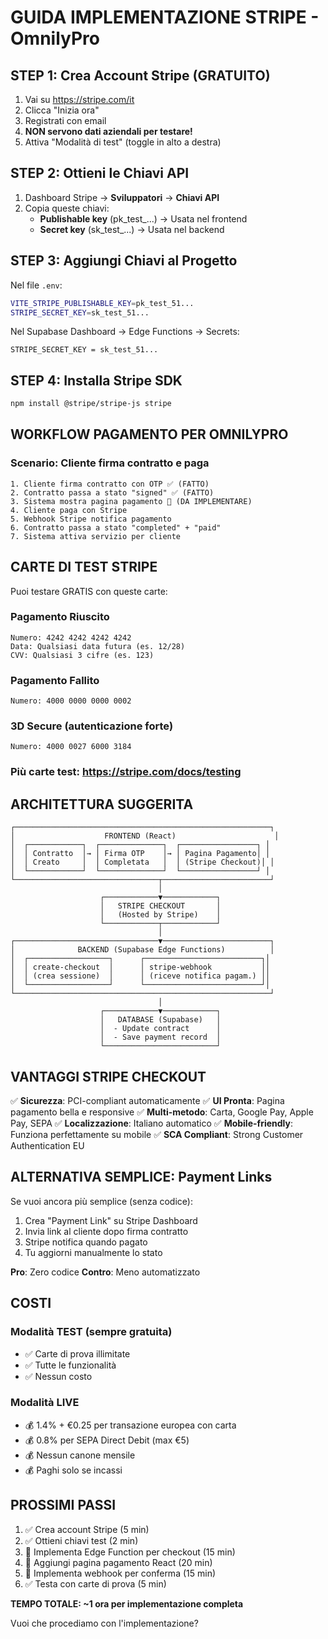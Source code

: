 # GUIDA IMPLEMENTAZIONE STRIPE - OmnilyPro

## STEP 1: Crea Account Stripe (GRATUITO)

1. Vai su https://stripe.com/it
2. Clicca "Inizia ora"
3. Registrati con email
4. **NON servono dati aziendali per testare!**
5. Attiva "Modalità di test" (toggle in alto a destra)

## STEP 2: Ottieni le Chiavi API

1. Dashboard Stripe → **Sviluppatori** → **Chiavi API**
2. Copia queste chiavi:
   - **Publishable key** (pk_test_...) → Usata nel frontend
   - **Secret key** (sk_test_...) → Usata nel backend

## STEP 3: Aggiungi Chiavi al Progetto

Nel file `.env`:
```bash
VITE_STRIPE_PUBLISHABLE_KEY=pk_test_51...
STRIPE_SECRET_KEY=sk_test_51...
```

Nel Supabase Dashboard → Edge Functions → Secrets:
```
STRIPE_SECRET_KEY = sk_test_51...
```

## STEP 4: Installa Stripe SDK

```bash
npm install @stripe/stripe-js stripe
```

## WORKFLOW PAGAMENTO PER OMNILYPRO

### Scenario: Cliente firma contratto e paga

```
1. Cliente firma contratto con OTP ✅ (FATTO)
2. Contratto passa a stato "signed" ✅ (FATTO)
3. Sistema mostra pagina pagamento 🔄 (DA IMPLEMENTARE)
4. Cliente paga con Stripe
5. Webhook Stripe notifica pagamento
6. Contratto passa a stato "completed" + "paid"
7. Sistema attiva servizio per cliente
```

## CARTE DI TEST STRIPE

Puoi testare GRATIS con queste carte:

### Pagamento Riuscito
```
Numero: 4242 4242 4242 4242
Data: Qualsiasi data futura (es. 12/28)
CVV: Qualsiasi 3 cifre (es. 123)
```

### Pagamento Fallito
```
Numero: 4000 0000 0000 0002
```

### 3D Secure (autenticazione forte)
```
Numero: 4000 0027 6000 3184
```

### Più carte test: https://stripe.com/docs/testing

## ARCHITETTURA SUGGERITA

```
┌─────────────────────────────────────────────────────────┐
│                    FRONTEND (React)                      │
│  ┌────────────┐  ┌──────────────┐  ┌─────────────────┐ │
│  │ Contratto  │→ │ Firma OTP    │→ │ Pagina Pagamento│ │
│  │ Creato     │  │ Completata   │  │ (Stripe Checkout)│ │
│  └────────────┘  └──────────────┘  └─────────────────┘ │
└────────────────────────────────┬────────────────────────┘
                                 │
                    ┌────────────▼────────────┐
                    │   STRIPE CHECKOUT       │
                    │   (Hosted by Stripe)    │
                    └────────────┬────────────┘
                                 │
┌────────────────────────────────▼────────────────────────┐
│              BACKEND (Supabase Edge Functions)          │
│  ┌──────────────────┐      ┌──────────────────────────┐│
│  │ create-checkout  │      │ stripe-webhook           ││
│  │ (crea sessione)  │      │ (riceve notifica pagam.) ││
│  └──────────────────┘      └──────────────────────────┘│
└─────────────────────────────────────────────────────────┘
                                 │
                    ┌────────────▼────────────┐
                    │   DATABASE (Supabase)   │
                    │  - Update contract      │
                    │  - Save payment record  │
                    └─────────────────────────┘
```

## VANTAGGI STRIPE CHECKOUT

✅ **Sicurezza**: PCI-compliant automaticamente
✅ **UI Pronta**: Pagina pagamento bella e responsive
✅ **Multi-metodo**: Carta, Google Pay, Apple Pay, SEPA
✅ **Localizzazione**: Italiano automatico
✅ **Mobile-friendly**: Funziona perfettamente su mobile
✅ **SCA Compliant**: Strong Customer Authentication EU

## ALTERNATIVA SEMPLICE: Payment Links

Se vuoi ancora più semplice (senza codice):

1. Crea "Payment Link" su Stripe Dashboard
2. Invia link al cliente dopo firma contratto
3. Stripe notifica quando pagato
4. Tu aggiorni manualmente lo stato

**Pro**: Zero codice
**Contro**: Meno automatizzato

## COSTI

### Modalità TEST (sempre gratuita)
- ✅ Carte di prova illimitate
- ✅ Tutte le funzionalità
- ✅ Nessun costo

### Modalità LIVE
- 💰 1.4% + €0.25 per transazione europea con carta
- 💰 0.8% per SEPA Direct Debit (max €5)
- 💰 Nessun canone mensile
- 💰 Paghi solo se incassi

## PROSSIMI PASSI

1. ✅ Crea account Stripe (5 min)
2. ✅ Ottieni chiavi test (2 min)
3. 🔄 Implementa Edge Function per checkout (15 min)
4. 🔄 Aggiungi pagina pagamento React (20 min)
5. 🔄 Implementa webhook per conferma (15 min)
6. ✅ Testa con carte di prova (5 min)

**TEMPO TOTALE: ~1 ora per implementazione completa**

Vuoi che procediamo con l'implementazione?
